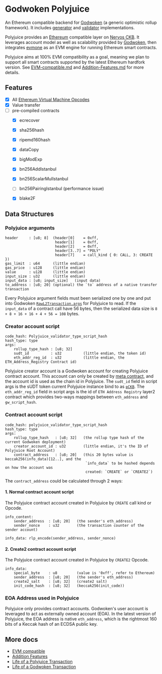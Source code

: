 
# Godwoken Polyjuice
An Ethereum compatible backend for [Godwoken](https://github.com/nervosnetwork/godwoken) (a generic optimistic rollup framework). It includes [generator](./c/generator.c) and [validator](./c/validator.c) implementations.

Polyjuice provides an [Ethereum](https://ethereum.org/en/) compatible layer on [Nervos CKB](https://github.com/nervosnetwork/ckb). It leverages account model as well as scalability provided by [Godwoken](https://github.com/nervosnetwork/godwoken/blob/develop/docs/life_of_a_godwoken_transaction.md), then integrates [evmone](https://github.com/ethereum/evmone) as an EVM engine for running Ethereum smart contracts.

Polyjuice aims at 100% EVM compatibility as a goal, meaning we plan to support all smart contracts supported by the latest Ethereum hardfork version. See [EVM-compatible.md](docs/EVM-compatible.md) and [Addition-Features.md](docs/Addition-Features.md) for more details.

## Features
- [x] All [Ethereum Virtual Machine Opcodes](https://ethervm.io/)
- [x] Value transfer
- [ ] pre-compiled contracts
  + [x] ecrecover
  + [x] sha256hash
  + [x] ripemd160hash
  + [x] dataCopy
  + [x] bigModExp
  + [x] bn256AddIstanbul
  + [x] bn256ScalarMulIstanbul
  + [ ] bn256PairingIstanbul (performance issue)
  + [x] blake2F


## Data Structures

### Polyjuice arguments
```
header     : [u8; 8]  (header[0]    = 0xff, 
                       header[1]    = 0xff, 
                       header[2]    = 0xff, 
                       header[3..7] = "POLY"
                       header[7]    = call_kind { 0: CALL, 3: CREATE })
gas_limit  : u64      (little endian)
gas_price  : u128     (little endian)
value      : u128     (little endian)
input_size : u32      (little endian)
input_data : [u8; input_size]   (input data)
to_address : [u8; 20] (optional) the `to` address of a native transfer transaction
```

Every Polyjuice argument fields must been serialized one by one and put into Godwoken [`RawL2Transaction.args`][rawl2tx-args] for Polyjuice to read. If the `input_data` of a contract call have 56 bytes, then the serialized data size is `8 + 8 + 16 + 16 + 4 + 56 = 108` bytes.


### Creator account script
```
code_hash: Polyjuice_validator_type_script_hash
hash_type: type
args:
    rollup_type_hash : [u8; 32]
    sudt_id          : u32          (little endian, the token id)
    eth_addr_reg_id  : u32          (little endian, the ETH_Address_Registry Contract id)
```

Polyjuice creator account is a Godwoken account for creating Polyjuice contract account. This account can only be created by [meta contract][meta-contract], and the account id is used as the chain id in Polyjuice. The `sudt_id` field in script args is the sUDT token current Polyjuice instance bind to as [`pCKB`](https://github.com/nervosnetwork/godwoken/blob/develop/docs/life_of_a_polyjuice_transaction.md#pCKB). The `eth_addr_reg_id` field in script args is the id of `ETH Address Registry` layer2 contract which provides two-ways mappings between `eth_address` and `gw_script_hash`.

### Contract account script

```
code_hash: polyjuice_validator_type_script_hash
hash_type: type
args:
    rollup_type_hash   : [u8; 32]   (the rollup type hash of the current Godwoken deployment)
    creator_account_id : u32        (little endian, it's the ID of Polyjuice Root Account)
    contract_address   : [u8; 20]   (this 20 bytes value is keccak256(info_data)[12..], and the
                                     `info_data` to be hashed depends on how the account was
                                     created: `CREATE` or `CREATE2`)
```

The `contract_address` could be calculated through 2 ways:

#### 1. Normal contract account script
The Polyjuice contract account created in Polyjuice by `CREATE` call kind or Opcode.
```
info_content:
    sender_address  : [u8; 20]   (the sender's eth_address)
    sender_nonce    : u32        (the transaction counter of the sender account)
    
info_data: rlp_encode(sender_address, sender_nonce)
```

#### 2. Create2 contract account script
The Polyjuice contract account created in Polyjuice by `CREATE2` Opcode.
```
info_data:
    special_byte    : u8         (value is '0xff', refer to Ethereum)
    sender_address  : [u8; 20]   (the sender's eth_address)
    create2_salt    : [u8; 32]   (create2 salt)
    init_code_hash  : [u8; 32]   (keccak256(init_code))
```

### EOA Address used in Polyjuice
Polyjuice only provides contract accounts. Godwoken's user account is leveraged to act as externally owned account (EOA). In the latest version of Polyjuice, the EOA address is native `eth_address`, which is the rightmost 160 bits of a Keccak hash of an ECDSA public key.


[rawl2tx-args]: https://github.com/nervosnetwork/godwoken/blob/develop/crates/types/schemas/godwoken.mol#L60
[meta-contract]: https://github.com/nervosnetwork/godwoken-scripts/blob/master/c/contracts/meta_contract.c

## More docs
* [EVM compatible](docs/EVM-compatible.md)
* [Addition Features](docs/Addition-Features.md)
* [Life of a Polyjuice Transaction](https://github.com/nervosnetwork/godwoken/blob/develop/docs/life_of_a_polyjuice_transaction.md)
* [Life of a Godwoken Transaction](https://github.com/nervosnetwork/godwoken/blob/develop/docs/life_of_a_godwoken_transaction.md)
